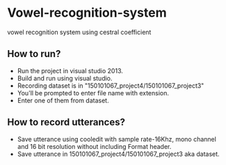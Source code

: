 # Vowel-recognition-system
vowel recognition system using cestral coefficient

## How to run?

* Run the project in visual studio 2013.
* Build and run using visual studio.
* Recording dataset is in "150101067_project4/150101067_project3"
* You'll be prompted to enter file name with extension. 
* Enter one of them from dataset.

## How to record utterances?
* Save utterance using cooledit with sample rate-16Khz, mono channel and 16 bit resolution without including Format header.
* Save utterance in 150101067_project4/150101067_project3 aka dataset.
